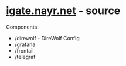 # [igate.nayr.net](https://igate.nayr.net) - source

Components:
 * /direwolf - DireWolf Config 
 * /grafana
 * /frontail
 * /telegraf

